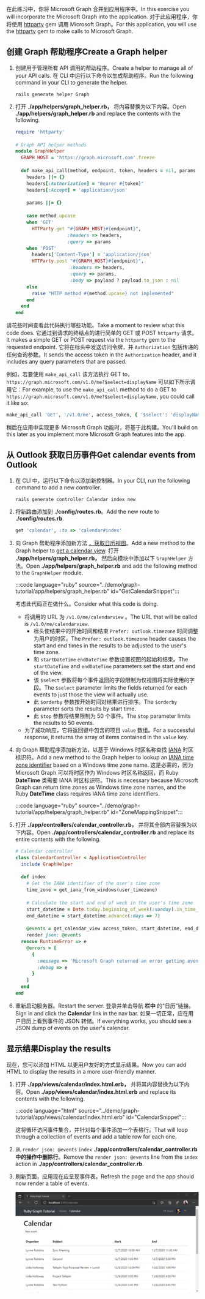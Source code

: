 <!-- markdownlint-disable MD002 MD041 -->

<span data-ttu-id="fdd0c-101">在此练习中，你将 Microsoft Graph 合并到应用程序中。</span><span class="sxs-lookup"><span data-stu-id="fdd0c-101">In this exercise you will incorporate the Microsoft Graph into the application.</span></span> <span data-ttu-id="fdd0c-102">对于此应用程序，你将使用 [httparty](https://github.com/jnunemaker/httparty) gem 调用 Microsoft Graph。</span><span class="sxs-lookup"><span data-stu-id="fdd0c-102">For this application, you will use the [httparty](https://github.com/jnunemaker/httparty) gem to make calls to Microsoft Graph.</span></span>

## <a name="create-a-graph-helper"></a><span data-ttu-id="fdd0c-103">创建 Graph 帮助程序</span><span class="sxs-lookup"><span data-stu-id="fdd0c-103">Create a Graph helper</span></span>

1. <span data-ttu-id="fdd0c-104">创建用于管理所有 API 调用的帮助程序。</span><span class="sxs-lookup"><span data-stu-id="fdd0c-104">Create a helper to manage all of your API calls.</span></span> <span data-ttu-id="fdd0c-105">在 CLI 中运行以下命令以生成帮助程序。</span><span class="sxs-lookup"><span data-stu-id="fdd0c-105">Run the following command in your CLI to generate the helper.</span></span>

    ```Shell
    rails generate helper Graph
    ```

1. <span data-ttu-id="fdd0c-106">打开 **./app/helpers/graph_helper.rb，** 将内容替换为以下内容。</span><span class="sxs-lookup"><span data-stu-id="fdd0c-106">Open **./app/helpers/graph_helper.rb** and replace the contents with the following.</span></span>

    ```ruby
    require 'httparty'

    # Graph API helper methods
    module GraphHelper
      GRAPH_HOST = 'https://graph.microsoft.com'.freeze

      def make_api_call(method, endpoint, token, headers = nil, params = nil, payload = nil)
        headers ||= {}
        headers[:Authorization] = "Bearer #{token}"
        headers[:Accept] = 'application/json'

        params ||= {}

        case method.upcase
        when 'GET'
          HTTParty.get "#{GRAPH_HOST}#{endpoint}",
                       :headers => headers,
                       :query => params
        when 'POST'
          headers['Content-Type'] = 'application/json'
          HTTParty.post "#{GRAPH_HOST}#{endpoint}",
                        :headers => headers,
                        :query => params,
                        :body => payload ? payload.to_json : nil
        else
          raise "HTTP method #{method.upcase} not implemented"
        end
      end
    end
    ```

<span data-ttu-id="fdd0c-107">请花些时间查看此代码执行哪些功能。</span><span class="sxs-lookup"><span data-stu-id="fdd0c-107">Take a moment to review what this code does.</span></span> <span data-ttu-id="fdd0c-108">它通过到请求的终结点的进行简单的 GET 或 POST `httparty` 请求。</span><span class="sxs-lookup"><span data-stu-id="fdd0c-108">It makes a simple GET or POST request via the `httparty` gem to the requested endpoint.</span></span> <span data-ttu-id="fdd0c-109">它将在标头中发送访问令牌，并 `Authorization` 包括传递的任何查询参数。</span><span class="sxs-lookup"><span data-stu-id="fdd0c-109">It sends the access token in the `Authorization` header, and it includes any query parameters that are passed.</span></span>

<span data-ttu-id="fdd0c-110">例如，若要使用 `make_api_call` 该方法执行 GET to， `https://graph.microsoft.com/v1.0/me?$select=displayName` 可以如下所示调用它：</span><span class="sxs-lookup"><span data-stu-id="fdd0c-110">For example, to use the `make_api_call` method to do a GET to `https://graph.microsoft.com/v1.0/me?$select=displayName`, you could call it like so:</span></span>

```ruby
make_api_call 'GET', '/v1.0/me', access_token, { '$select': 'displayName' }
```

<span data-ttu-id="fdd0c-111">稍后在应用中实现更多 Microsoft Graph 功能时，将基于此构建。</span><span class="sxs-lookup"><span data-stu-id="fdd0c-111">You'll build on this later as you implement more Microsoft Graph features into the app.</span></span>

## <a name="get-calendar-events-from-outlook"></a><span data-ttu-id="fdd0c-112">从 Outlook 获取日历事件</span><span class="sxs-lookup"><span data-stu-id="fdd0c-112">Get calendar events from Outlook</span></span>

1. <span data-ttu-id="fdd0c-113">在 CLI 中，运行以下命令以添加新控制器。</span><span class="sxs-lookup"><span data-stu-id="fdd0c-113">In your CLI, run the following command to add a new controller.</span></span>

    ```Shell
    rails generate controller Calendar index new
    ```

1. <span data-ttu-id="fdd0c-114">将新路由添加到 **./config/routes.rb**。</span><span class="sxs-lookup"><span data-stu-id="fdd0c-114">Add the new route to **./config/routes.rb**.</span></span>

    ```ruby
    get 'calendar', :to => 'calendar#index'
    ```

1. <span data-ttu-id="fdd0c-115">向 Graph 帮助程序添加新方法 [，获取日历视图](https://docs.microsoft.com/graph/api/calendar-list-calendarview?view=graph-rest-1.0)。</span><span class="sxs-lookup"><span data-stu-id="fdd0c-115">Add a new method to the Graph helper to [get a calendar view](https://docs.microsoft.com/graph/api/calendar-list-calendarview?view=graph-rest-1.0).</span></span> <span data-ttu-id="fdd0c-116">打开 **./app/helpers/graph_helper.rb，** 然后向模块中添加以下 `GraphHelper` 方法。</span><span class="sxs-lookup"><span data-stu-id="fdd0c-116">Open **./app/helpers/graph_helper.rb** and add the following method to the `GraphHelper` module.</span></span>

    :::code language="ruby" source="../demo/graph-tutorial/app/helpers/graph_helper.rb" id="GetCalendarSnippet":::

    <span data-ttu-id="fdd0c-117">考虑此代码正在做什么。</span><span class="sxs-lookup"><span data-stu-id="fdd0c-117">Consider what this code is doing.</span></span>

    - <span data-ttu-id="fdd0c-118">将调用的 URL 为 `/v1.0/me/calendarview` 。</span><span class="sxs-lookup"><span data-stu-id="fdd0c-118">The URL that will be called is `/v1.0/me/calendarview`.</span></span>
        - <span data-ttu-id="fdd0c-119">标头使结果中的开始时间和结束 `Prefer: outlook.timezone` 时间调整为用户的时区。</span><span class="sxs-lookup"><span data-stu-id="fdd0c-119">The `Prefer: outlook.timezone` header causes the start and end times in the results to be adjusted to the user's time zone.</span></span>
        - <span data-ttu-id="fdd0c-120">和 `startDateTime` `endDateTime` 参数设置视图的起始和结束。</span><span class="sxs-lookup"><span data-stu-id="fdd0c-120">The `startDateTime` and `endDateTime` parameters set the start and end of the view.</span></span>
        - <span data-ttu-id="fdd0c-121">该 `$select` 参数将每个事件返回的字段限制为仅视图将实际使用的字段。</span><span class="sxs-lookup"><span data-stu-id="fdd0c-121">The `$select` parameter limits the fields returned for each events to just those the view will actually use.</span></span>
        - <span data-ttu-id="fdd0c-122">此 `$orderby` 参数按开始时间对结果进行排序。</span><span class="sxs-lookup"><span data-stu-id="fdd0c-122">The `$orderby` parameter sorts the results by start time.</span></span>
        - <span data-ttu-id="fdd0c-123">此 `$top` 参数将结果限制为 50 个事件。</span><span class="sxs-lookup"><span data-stu-id="fdd0c-123">The `$top` parameter limits the results to 50 events.</span></span>
    - <span data-ttu-id="fdd0c-124">为了成功响应，它将返回键中包含的项目 `value` 数组。</span><span class="sxs-lookup"><span data-stu-id="fdd0c-124">For a successful response, it returns the array of items contained in the `value` key.</span></span>

1. <span data-ttu-id="fdd0c-125">向 Graph 帮助程序添加新方法，以基于 Windows 时区名称查找 [IANA](https://www.iana.org/time-zones) 时区标识符。</span><span class="sxs-lookup"><span data-stu-id="fdd0c-125">Add a new method to the Graph helper to lookup an [IANA time zone identifier](https://www.iana.org/time-zones) based on a Windows time zone name.</span></span> <span data-ttu-id="fdd0c-126">这是必需的，因为 Microsoft Graph 可以将时区作为 Windows 时区名称返回，而 Ruby **DateTime** 类需要 IANA 时区标识符。</span><span class="sxs-lookup"><span data-stu-id="fdd0c-126">This is necessary because Microsoft Graph can return time zones as Windows time zone names, and the Ruby **DateTime** class requires IANA time zone identifiers.</span></span>

    :::code language="ruby" source="../demo/graph-tutorial/app/helpers/graph_helper.rb" id="ZoneMappingSnippet":::

1. <span data-ttu-id="fdd0c-127">打开 **./app/controllers/calendar_controller.rb，** 并将其全部内容替换为以下内容。</span><span class="sxs-lookup"><span data-stu-id="fdd0c-127">Open **./app/controllers/calendar_controller.rb** and replace its entire contents with the following.</span></span>

    ```ruby
    # Calendar controller
    class CalendarController < ApplicationController
      include GraphHelper

      def index
        # Get the IANA identifier of the user's time zone
        time_zone = get_iana_from_windows(user_timezone)

        # Calculate the start and end of week in the user's time zone
        start_datetime = Date.today.beginning_of_week(:sunday).in_time_zone(time_zone).to_time
        end_datetime = start_datetime.advance(:days => 7)

        @events = get_calendar_view access_token, start_datetime, end_datetime, user_timezone || []
        render json: @events
      rescue RuntimeError => e
        @errors = [
          {
            :message => 'Microsoft Graph returned an error getting events.',
            :debug => e
          }
        ]
      end
    end
    ```

1. <span data-ttu-id="fdd0c-128">重新启动服务器。</span><span class="sxs-lookup"><span data-stu-id="fdd0c-128">Restart the server.</span></span> <span data-ttu-id="fdd0c-129">登录并单击导航 **栏中** 的"日历"链接。</span><span class="sxs-lookup"><span data-stu-id="fdd0c-129">Sign in and click the **Calendar** link in the nav bar.</span></span> <span data-ttu-id="fdd0c-130">如果一切正常，应在用户日历上看到事件的 JSON 转储。</span><span class="sxs-lookup"><span data-stu-id="fdd0c-130">If everything works, you should see a JSON dump of events on the user's calendar.</span></span>

## <a name="display-the-results"></a><span data-ttu-id="fdd0c-131">显示结果</span><span class="sxs-lookup"><span data-stu-id="fdd0c-131">Display the results</span></span>

<span data-ttu-id="fdd0c-132">现在，您可以添加 HTML 以更用户友好的方式显示结果。</span><span class="sxs-lookup"><span data-stu-id="fdd0c-132">Now you can add HTML to display the results in a more user-friendly manner.</span></span>

1. <span data-ttu-id="fdd0c-133">打开 **./app/views/calendar/index.html.erb，** 并将其内容替换为以下内容。</span><span class="sxs-lookup"><span data-stu-id="fdd0c-133">Open **./app/views/calendar/index.html.erb** and replace its contents with the following.</span></span>

    :::code language="html" source="../demo/graph-tutorial/app/views/calendar/index.html.erb" id="CalendarSnippet":::

    <span data-ttu-id="fdd0c-134">这将循环访问事件集合，并针对每个事件添加一个表格行。</span><span class="sxs-lookup"><span data-stu-id="fdd0c-134">That will loop through a collection of events and add a table row for each one.</span></span>

1. <span data-ttu-id="fdd0c-135">从 `render json: @events` `index` **./app/controllers/calendar_controller.rb 中的操作中删除行**。</span><span class="sxs-lookup"><span data-stu-id="fdd0c-135">Remove the `render json: @events` line from the `index` action in **./app/controllers/calendar_controller.rb**.</span></span>

1. <span data-ttu-id="fdd0c-136">刷新页面，应用现在应呈现事件表。</span><span class="sxs-lookup"><span data-stu-id="fdd0c-136">Refresh the page and the app should now render a table of events.</span></span>

    ![事件表的屏幕截图](./images/add-msgraph-01.png)
